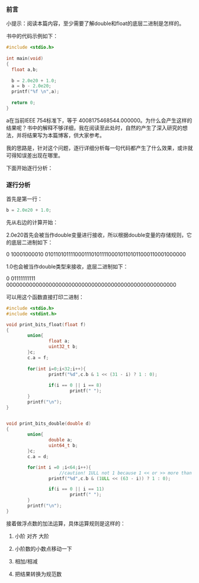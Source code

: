 ### 前言

小提示：阅读本篇内容，至少需要了解double和float的底层二进制是怎样的。



书中的代码示例如下：



```c
#include <stdio.h>
  
int main(void)
{
  float a,b;
  
  b = 2.0e20 + 1.0;
  a = b - 2.0e20;
  printf("%f \n",a);
  
  return 0;
}
```



a在当前IEEE 754标准下，等于 4008175468544.000000。为什么会产生这样的结果呢？书中的解释不够详细，我在阅读至此处时，自然的产生了深入研究的想法，并将结果写为本篇博客，供大家参考。



我的思路是，针对这个问题，逐行详细分析每一句代码都产生了什么效果，或许就可得知误差出现在哪里。

下面开始逐行分析：



### 逐行分析

首先是第一行：

```c
b = 2.0e20 + 1.0;
```

先从右边的计算开始：



2.0e20首先会被当作double变量进行接收，所以根据double变量的存储规则，它的底层二进制如下：

0 10001000010 0101101011110001110101111000101101011000110001000000



1.0也会被当作double类型来接收，底层二进制如下：

0 01111111111 0000000000000000000000000000000000000000000000000000



可以用这个函数直接打印二进制：

```c
#include <stdio.h>
#include <stdint.h>

void print_bits_float(float f)
{
        union{
                float a;
                uint32_t b;
        }c;
        c.a = f;
    
        for(int i=0;i<32;i++){
                printf("%d",c.b & 1 << (31 - i) ? 1 : 0);    
    
                if(i == 0 || i == 8)
                        printf(" ");
        }
        printf("\n");
}


void print_bits_double(double d)
{
        union{
                double a;
                uint64_t b; 
        }c;
        c.a = d;

        for(int i =0 ;i<64;i++){
        			//caution! 1ULL not 1 because 1 << or >> more than 31 is undefined behaviour.
                printf("%d",c.b & (1ULL << (63 - i)) ? 1 : 0);

                if(i == 0 || i == 11) 
                        printf(" ");
        }
        printf("\n");
}
```



接着做浮点数的加法运算，具体运算规则是这样的：



1. 小阶 对齐 大阶&#x20;

2. 小阶数的小数点移动一下&#x20;

3. 相加/相减&#x20;

4. 把结果转换为规范数









